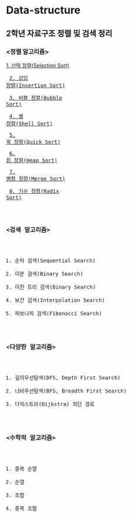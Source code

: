 # Data-structure
## 2학년 자료구조 정렬 및 검색 정리

### <정렬 알고리즘>
[1. 선택 정렬(Selection Sort)](Data-structure/Sort/BubbleSort.c)<pre>
[2. 삽입 정렬(Insertion Sort)](Data-structure/Sort/InsertionSort.c)<pre>
[3. 버블 정렬(Bubble Sort)](Data-structure/Sort/BubbleSort.c)<pre>
[4. 쉘 정렬(Shell Sort)](Data-structure/Sort/ShellSort.c)<pre>
[5. 퀵 정렬(Quick Sort)](Data-structure/Sort/QuickSort.c)<pre>
[6. 힙 정렬(Heap Sort)](Data-structure/Sort/HeapSort.c)<pre>
[7. 병합 정렬(Merge Sort)](Data-structure/Sort/MergeSort.c)<pre>
[8. 기수 정렬(Radix Sort)](Data-structure/Sort/RadixSortt.c)<pre>

### <검색 알고리즘>
1. 순차 검색(Sequential Search)
2. 이분 검색(Binary Search)
3. 이진 트리 검색(Binary Search)
4. 보간 검색(Interpolation Search)
5. 피보나치 검색(Fibonacci Search)

### <다양한 알고리즘>
1. 깊이우선탐색(DFS, Depth First Search)
2. 너비우선탐색(BFS, Breadth First Search)
3. 다익스트라(Dijkstra) 최단 경로

### <수학적 알고리즘>
1. 중복 순열
2. 순열
3. 조합
4. 중복 조합
